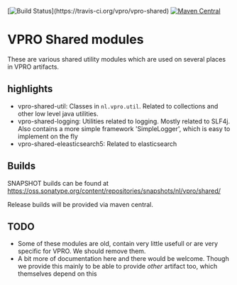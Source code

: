 [![Build Status](https://travis-ci.org/vpro/vpro-shared.svg?)](https://travis-ci.org/vpro/vpro-shared)
[![Maven Central](https://maven-badges.herokuapp.com/maven-central/nl.vpro/vpro-shared/badge.svg?style=plastic)](https://maven-badges.herokuapp.com/maven-central/nl.vpro/vpro-shared)

# VPRO Shared modules



These are various shared utility modules which are used on several
places in VPRO artifacts.


## highlights

- vpro-shared-util: Classes in `nl.vpro.util`.  Related to collections and other low level java utilities.
- vpro-shared-logging: Utilities related to logging. Mostly related to SLF4j. Also contains a more simple framework 'SimpleLogger', which is easy to implement on the fly
- vpro-shared-eleasticsearch5: Related to elasticsearch


## Builds

SNAPSHOT builds can be found at https://oss.sonatype.org/content/repositories/snapshots/nl/vpro/shared/

Release builds will be provided via maven central.

## TODO

- Some of these modules are old, contain very little usefull or are very specific for VPRO. We should remove them.
- A bit more of documentation here and there would be welcome. Though we provide this mainly to be able to provide _other_ artifact too, which themselves depend on this

